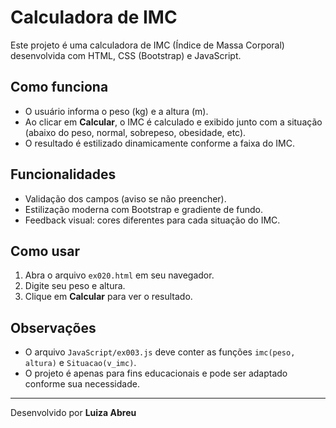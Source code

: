 
# Calculadora de IMC

Este projeto é uma calculadora de IMC (Índice de Massa Corporal) desenvolvida com HTML, CSS (Bootstrap) e JavaScript.

## Como funciona

- O usuário informa o peso (kg) e a altura (m).
- Ao clicar em **Calcular**, o IMC é calculado e exibido junto com a situação (abaixo do peso, normal, sobrepeso, obesidade, etc).
- O resultado é estilizado dinamicamente conforme a faixa do IMC.

## Funcionalidades

- Validação dos campos (aviso se não preencher).
- Estilização moderna com Bootstrap e gradiente de fundo.
- Feedback visual: cores diferentes para cada situação do IMC.

## Como usar

1. Abra o arquivo `ex020.html` em seu navegador.
2. Digite seu peso e altura.
3. Clique em **Calcular** para ver o resultado.

## Observações

- O arquivo `JavaScript/ex003.js` deve conter as funções `imc(peso, altura)` e `Situacao(v_imc)`.
- O projeto é apenas para fins educacionais e pode ser adaptado conforme sua necessidade.

---
Desenvolvido por **Luiza Abreu**